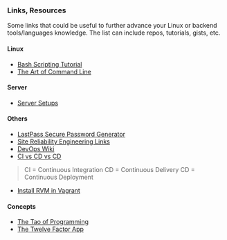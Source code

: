 ### Links, Resources

Some links that could be useful to further advance your Linux or backend tools/languages knowledge. The list can include repos, tutorials, gists, etc.

#### Linux

- [Bash Scripting Tutorial](http://ryanstutorials.net/bash-scripting-tutorial/)
- [The Art of Command Line](https://github.com/jlevy/the-art-of-command-line)

#### Server

- [Server Setups](https://www.digitalocean.com/community/tutorials/5-common-server-setups-for-your-web-application)

#### Others

- [LastPass Secure Password Generator](https://lastpass.com/generatepassword.php)
- [Site Reliability Engineering Links](https://github.com/dastergon/awesome-sre)
- [DevOps Wiki](https://github.com/Leo-G/DevopsWiki)
- [CI vs CD vs CD](http://stackoverflow.com/questions/28608015/continuous-integration-vs-continuous-delivery-vs-continuous-deployment)

> CI = Continuous Integration
> CD = Continuous Delivery
> CD = Continuous Deployment

- [Install RVM in Vagrant](http://rvm.io/integration/vagrant)

#### Concepts

- [The Tao of Programming](http://www.mit.edu/~xela/tao.html)
- [The Twelve Factor App](https://12factor.net/)